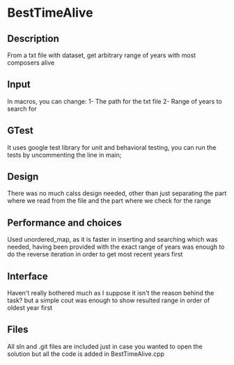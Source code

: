 # BestTimeAlive
## Description
From a txt file with dataset, get arbitrary range of years with most composers alive

## Input
In macros, you can change:
1- The path for the txt file
2- Range of years to search for

## GTest
It uses google test library for unit and behavioral testing, you can run the tests by uncommenting the line in main;

## Design
There was no much calss design needed, other than just separating the part where we read from the file and the part where we check for the range

## Performance and choices
Used unordered_map, as it is faster in inserting and searching which was needed, having been provided with the exact range of years was enough to do the reverse iteration in order to get most recent years first

## Interface
Haven't really bothered much as I suppose it isn't the reason behind the task? but a simple cout was enough to show resulted range in order of oldest year first

## Files
All sln and .git files are included just in case you wanted to open the solution but all the code is added in BestTimeAlive.cpp
